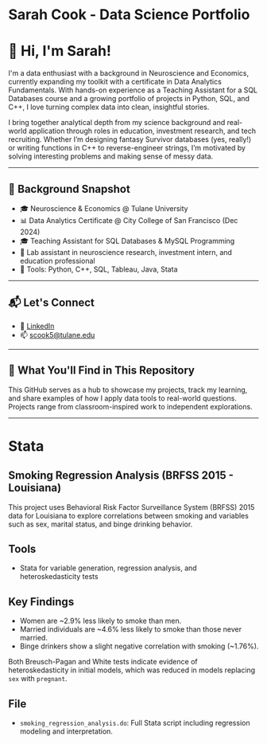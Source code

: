 # Sarah Cook - Data Science Portfolio
# 👋 Hi, I'm Sarah!

I'm a data enthusiast with a background in Neuroscience and Economics, currently expanding my toolkit with a certificate in Data Analytics Fundamentals. With hands-on experience as a Teaching Assistant for a SQL Databases course and a growing portfolio of projects in Python, SQL, and C++, I love turning complex data into clean, insightful stories.

I bring together analytical depth from my science background and real-world application through roles in education, investment research, and tech recruiting. Whether I’m designing fantasy Survivor databases (yes, really!) or writing functions in C++ to reverse-engineer strings, I’m motivated by solving interesting problems and making sense of messy data.

---

## 🧠 Background Snapshot
- 🎓 Neuroscience & Economics @ Tulane University  
- 📊 Data Analytics Certificate @ City College of San Francisco (Dec 2024)
- 🎓 Teaching Assistant for SQL Databases & MySQL Programming
- 🔬 Lab assistant in neuroscience research, investment intern, and education professional
- 🧰 Tools: Python, C++, SQL, Tableau, Java, Stata
---
## 📬 Let's Connect
- 💼 [LinkedIn](https://www.linkedin.com/in/SarahAnneCook)
- 📫 scook5@tulane.edu

---

## 📁 What You'll Find in This Repository

This GitHub serves as a hub to showcase my projects, track my learning, and share examples of how I apply data tools to real-world questions. Projects range from classroom-inspired work to independent explorations.

---

# Stata

## Smoking Regression Analysis (BRFSS 2015 - Louisiana)

This project uses Behavioral Risk Factor Surveillance System (BRFSS) 2015 data for Louisiana to explore correlations between smoking and variables such as sex, marital status, and binge drinking behavior.

## Tools
- Stata for variable generation, regression analysis, and heteroskedasticity tests

## Key Findings
- Women are ~2.9% less likely to smoke than men.
- Married individuals are ~4.6% less likely to smoke than those never married.
- Binge drinkers show a slight negative correlation with smoking (~1.76%).

Both Breusch-Pagan and White tests indicate evidence of heteroskedasticity in initial models, which was reduced in models replacing `sex` with `pregnant`.

## File
- `smoking_regression_analysis.do`: Full Stata script including regression modeling and interpretation.

